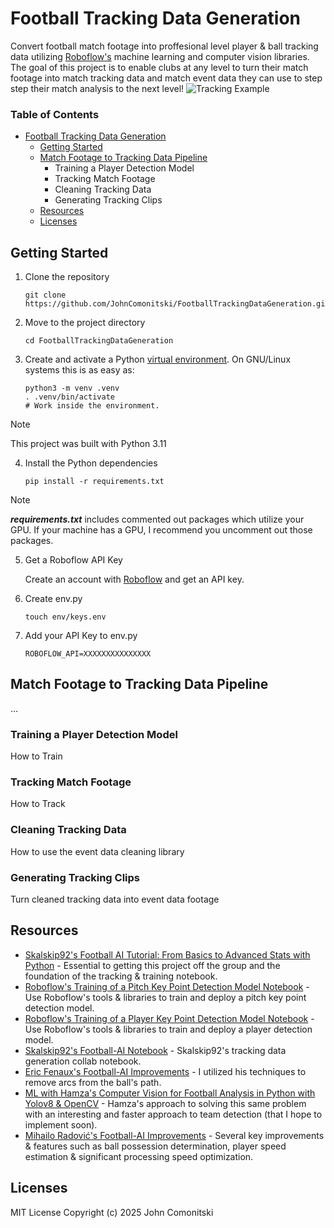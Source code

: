 # Football Tracking Data Generation
Convert football match footage into proffesional level player & ball tracking data utilizing [Roboflow's](https://roboflow.com/) machine learning and computer vision libraries. The goal of this project is to enable clubs at any level to turn their match footage into match tracking data and match event data they can use to step step their match analysis to the next level!
![Tracking Example](./examples/tracking.png)


### Table of Contents
<!--TOC-->
- [Football Tracking Data Generation](fFootball-tracking-data-generation)
  - [Getting Started](#getting-started)
  - [Match Footage to Tracking Data Pipeline](#match-footage-to-tracking-data-Pipeline)
    - Training a Player Detection Model
    - Tracking Match Footage
    - Cleaning Tracking Data
    - Generating Tracking Clips
  - [Resources](#resources)
  - [Licenses](#license)

## Getting Started
1. Clone the repository

    ```shell
    git clone https://github.com/JohnComonitski/FootballTrackingDataGeneration.git
    ```

2. Move to the project directory

    ```shell
    cd FootballTrackingDataGeneration
    ```

3. Create and activate a Python
    [virtual environment](https://docs.python.org/3/library/venv.html#creating-virtual-environments).
    On GNU/Linux systems this is as easy as:

    ```shell
    python3 -m venv .venv
    . .venv/bin/activate
    # Work inside the environment.
    ```
  > [!NOTE]
  > This project was built with Python 3.11


4. Install the Python dependencies
    ```shell
    pip install -r requirements.txt
    ```
  > [!NOTE]
  > **_requirements.txt_** includes commented out packages which utilize your GPU. If your machine has a GPU, I recommend you uncomment out those packages.

5. Get a Roboflow API Key
   
    Create an account with [Roboflow](https://roboflow.com/) and get an API key.

6. Create env.py

    ```shell
    touch env/keys.env
    ```

7. Add your API Key to env.py

    ```
    ROBOFLOW_API=XXXXXXXXXXXXXXX
    ```

## Match Footage to Tracking Data Pipeline
...

### Training a Player Detection Model
How to Train

### Tracking Match Footage
How to Track

### Cleaning Tracking Data
How to use the event data cleaning library

### Generating Tracking Clips
Turn cleaned tracking data into event data footage

## Resources
- [Skalskip92's Football AI Tutorial: From Basics to Advanced Stats with Python](https://www.youtube.com/watch?v=aBVGKoNZQUw) - Essential to getting this project off the group and the foundation of the tracking & training notebook.
- [Roboflow's Training of a Pitch Key Point Detection Model Notebook](https://colab.research.google.com/github/roboflow/sports/blob/main/examples/soccer/notebooks/train_pitch_keypoint_detector.ipynb) - Use Roboflow's tools & libraries to train and deploy a pitch key point detection model.
- [Roboflow's Training of a Player Key Point Detection Model Notebook](https://colab.research.google.com/github/roboflow/sports/blob/main/examples/soccer/notebooks/train_pitch_keypoint_detector.ipynb) - Use Roboflow's tools & libraries to train and deploy a player detection model.
- [Skalskip92's Football-AI Notebook](https://colab.research.google.com/github/roboflow-ai/notebooks/blob/main/notebooks/football-ai.ipynb) - Skalskip92's tracking data generation collab notebook.
- [Eric Fenaux's Football-AI Improvements](https://github.com/fenaux/soccer-applications/blob/main/Ball_radar.ipynb) - I utilized his techniques to remove arcs from the ball's path.
- [ML with Hamza's Computer Vision for Football Analysis in Python with Yolov8 & OpenCV](https://www.youtube.com/watch?v=yJWAtr3kvPU) - Hamza's approach to solving this same problem with an interesting and faster approach to team detection (that I hope to implement soon).
- [Mihailo Radović's Football-AI Improvements](https://x.com/skalskip92/status/1843644812953883128) - Several key improvements & features such as ball possession determination, player speed estimation & significant processing speed optimization.

## Licenses
MIT License
Copyright (c) 2025 John Comonitski